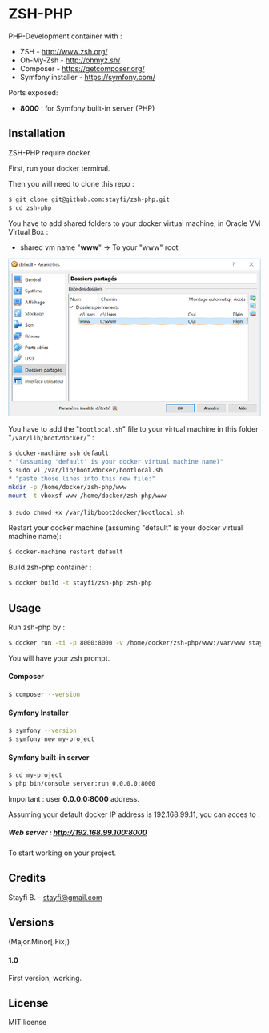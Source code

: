 # ZSH-PHP
PHP-Development container with :

- ZSH - http://www.zsh.org/
- Oh-My-Zsh - http://ohmyz.sh/
- Composer - https://getcomposer.org/
- Symfony installer - https://symfony.com/

Ports exposed:
- **8000** : for Symfony built-in server (PHP)

## Installation
ZSH-PHP require docker.

First, run your docker terminal.

Then you will need to clone this repo :

```sh
$ git clone git@github.com:stayfi/zsh-php.git
$ cd zsh-php
```

You have to add shared folders to your docker virtual machine, in Oracle VM Virtual Box :

- shared vm name "**www**" -> To your "www" root

![](oracle_vm_shared.png "Capture")

You have to add the "`bootlocal.sh`" file to your virtual machine in this folder "`/var/lib/boot2docker/`" :

```sh
$ docker-machine ssh default
* "(assuming 'default' is your docker virtual machine name)"
$ sudo vi /var/lib/boot2docker/bootlocal.sh
* "paste those lines into this new file:"
mkdir -p /home/docker/zsh-php/www
mount -t vboxsf www /home/docker/zsh-php/www

$ sudo chmod +x /var/lib/boot2docker/bootlocal.sh
```

Restart your docker machine (assuming "default" is your docker virtual machine name):
```sh
$ docker-machine restart default
```

Build zsh-php container :
```sh
$ docker build -t stayfi/zsh-php zsh-php
```

## Usage

Run zsh-php by :
```sh
$ docker run -ti -p 8000:8000 -v /home/docker/zsh-php/www:/var/www stayfi/zsh-php /bin/zsh
```

You will have your zsh prompt.

#### Composer

```sh
$ composer --version
```

#### Symfony Installer

```sh
$ symfony --version
$ symfony new my-project
```

#### Symfony built-in server

```sh
$ cd my-project
$ php bin/console server:run 0.0.0.0:8000
```
Important : user **0.0.0.0:8000** address.

Assuming your default docker IP address is 192.168.99.11, you can acces to :

##### Web server : http://192.168.99.100:8000
To start working on your project.

## Credits
Stayfi B. - <stayfi@gmail.com>

## Versions
(Major.Minor[.Fix])

#### 1.0
First version, working.

## License
MIT license
